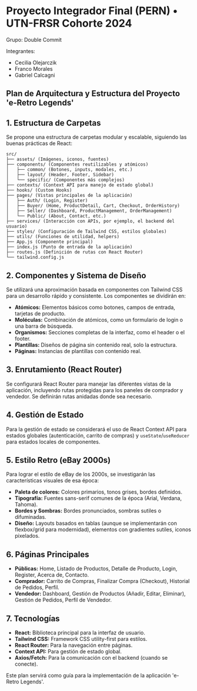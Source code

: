 # Proyecto Integrador Final (PERN) • UTN-FRSR Cohorte 2024

Grupo: Double Commit

Integrantes:
- Cecilia Olejarczik
- Franco Morales
- Gabriel Calcagni

## Plan de Arquitectura y Estructura del Proyecto 'e-Retro Legends'

## 1. Estructura de Carpetas

Se propone una estructura de carpetas modular y escalable, siguiendo las buenas prácticas de React:

```
src/
├── assets/ (Imágenes, iconos, fuentes)
├── components/ (Componentes reutilizables y atómicos)
│   ├── common/ (Botones, inputs, modales, etc.)
│   ├── layout/ (Header, Footer, Sidebar)
│   └── specific/ (Componentes más complejos)
├── contexts/ (Context API para manejo de estado global)
├── hooks/ (Custom Hooks)
├── pages/ (Vistas principales de la aplicación)
│   ├── Auth/ (Login, Register)
│   ├── Buyer/ (Home, ProductDetail, Cart, Checkout, OrderHistory)
│   ├── Seller/ (Dashboard, ProductManagement, OrderManagement)
│   └── Public/ (About, Contact, etc.)
├── services/ (Interacción con APIs, por ejemplo, el backend del usuario)
├── styles/ (Configuración de Tailwind CSS, estilos globales)
├── utils/ (Funciones de utilidad, helpers)
├── App.js (Componente principal)
├── index.js (Punto de entrada de la aplicación)
├── routes.js (Definición de rutas con React Router)
└── tailwind.config.js
```

## 2. Componentes y Sistema de Diseño

Se utilizará una aproximación basada en componentes con Tailwind CSS para un desarrollo rápido y consistente. Los componentes se dividirán en:

*   **Atómicos:** Elementos básicos como botones, campos de entrada, tarjetas de producto.
*   **Moléculas:** Combinación de atómicos, como un formulario de login o una barra de búsqueda.
*   **Organismos:** Secciones completas de la interfaz, como el header o el footer.
*   **Plantillas:** Diseños de página sin contenido real, solo la estructura.
*   **Páginas:** Instancias de plantillas con contenido real.

## 3. Enrutamiento (React Router)

Se configurará React Router para manejar las diferentes vistas de la aplicación, incluyendo rutas protegidas para los paneles de comprador y vendedor. Se definirán rutas anidadas donde sea necesario.

## 4. Gestión de Estado

Para la gestión de estado se considerará el uso de React Context API para estados globales (autenticación, carrito de compras) y `useState`/`useReducer` para estados locales de componentes.

## 5. Estilo Retro (eBay 2000s)

Para lograr el estilo de eBay de los 2000s, se investigarán las características visuales de esa época:

*   **Paleta de colores:** Colores primarios, tonos grises, bordes definidos.
*   **Tipografía:** Fuentes sans-serif comunes de la época (Arial, Verdana, Tahoma).
*   **Bordes y Sombras:** Bordes pronunciados, sombras sutiles o difuminadas.
*   **Diseño:** Layouts basados en tablas (aunque se implementarán con flexbox/grid para modernidad), elementos con gradientes sutiles, iconos pixelados.

## 6. Páginas Principales

*   **Públicas:** Home, Listado de Productos, Detalle de Producto, Login, Register, Acerca de, Contacto.
*   **Comprador:** Carrito de Compras, Finalizar Compra (Checkout), Historial de Pedidos, Perfil.
*   **Vendedor:** Dashboard, Gestión de Productos (Añadir, Editar, Eliminar), Gestión de Pedidos, Perfil de Vendedor.

## 7. Tecnologías

*   **React:** Biblioteca principal para la interfaz de usuario.
*   **Tailwind CSS:** Framework CSS utility-first para estilos.
*   **React Router:** Para la navegación entre páginas.
*   **Context API:** Para gestión de estado global.
*   **Axios/Fetch:** Para la comunicación con el backend (cuando se conecte).

Este plan servirá como guía para la implementación de la aplicación 'e-Retro Legends'.
